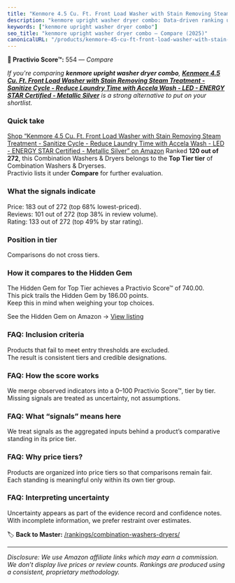```yaml
---
title: "Kenmore 4.5 Cu. Ft. Front Load Washer with Stain Removing Steam Treatment - Sanitize Cycle - Reduce Laundry Time with Accela Wash - LED - ENERGY STAR Certified - Metallic Silver"
description: "kenmore upright washer dryer combo: Data-driven ranking using the Practivio Score™. Positioned by quality, value, demand, findability, momentum."
keywords: ["kenmore upright washer dryer combo"]
seo_title: "kenmore upright washer dryer combo — Compare (2025)"
canonicalURL: "/products/kenmore-45-cu-ft-front-load-washer-with-stain-removing-steam-treatment-sanitize-cycle-reduce-laundry-time-with-accela-wash-led-energy-star-certified-metallic-silver-B0DFDPGYP3/"
---
```


**🛒 Practivio Score™:** 554 — _Compare_


*If you're comparing **kenmore upright washer dryer combo**, **[Kenmore 4.5 Cu. Ft. Front Load Washer with Stain Removing Steam Treatment - Sanitize Cycle - Reduce Laundry Time with Accela Wash - LED - ENERGY STAR Certified - Metallic Silver](https://www.amazon.com/dp/B0DFDPGYP3?tag=practivio-20)** is a strong alternative to put on your shortlist.*
### Quick take
[Shop “Kenmore 4.5 Cu. Ft. Front Load Washer with Stain Removing Steam Treatment - Sanitize Cycle - Reduce Laundry Time with Accela Wash - LED - ENERGY STAR Certified - Metallic Silver” on Amazon](https://www.amazon.com/dp/B0DFDPGYP3?tag=practivio-20)
Ranked **120 out of 272**, this Combination Washers & Dryers belongs to the **Top Tier tier** of Combination Washers & Dryerses.  
Practivio lists it under **Compare** for further evaluation.

### What the signals indicate
Price: 183 out of 272 (top 68% lowest-priced).  
Reviews: 101 out of 272 (top 38% in review volume).  
Rating: 133 out of 272 (top 49% by star rating).  

### Position in tier
Comparisons do not cross tiers.

### How it compares to the Hidden Gem
The Hidden Gem for Top Tier achieves a Practivio Score™ of 740.00.  
This pick trails the Hidden Gem by 186.00 points.  
Keep this in mind when weighing your top choices.  

See the Hidden Gem on Amazon → [View listing](https://www.amazon.com/dp/B0C72WLSJ1?tag=practivio-20)

### FAQ: Inclusion criteria
Products that fail to meet entry thresholds are excluded.  
The result is consistent tiers and credible designations.

### FAQ: How the score works
We merge observed indicators into a 0–100 Practivio Score™, tier by tier.  
Missing signals are treated as uncertainty, not assumptions.

### FAQ: What “signals” means here
We treat signals as the aggregated inputs behind a product’s comparative standing in its price tier.

### FAQ: Why price tiers?
Products are organized into price tiers so that comparisons remain fair.  
Each standing is meaningful only within its own tier group.

### FAQ: Interpreting uncertainty
Uncertainty appears as part of the evidence record and confidence notes.  
With incomplete information, we prefer restraint over estimates.

<!-- Missing template for Compare/CompareWithinPriceClass -->


🏷️ **Back to Master:** [/rankings/combination-washers-dryers/](/rankings/combination-washers-dryers/)

---
_Disclosure: We use Amazon affiliate links which may earn a commission. We don’t display live prices or review counts. Rankings are produced using a consistent, proprietary methodology._
